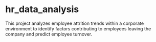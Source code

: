 # hr_data_analysis
This project analyzes employee attrition trends within a corporate environment to identify factors contributing to employees leaving the company and predict employee turnover.
